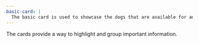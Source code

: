 ```yaml
---
basic-card: |
  The basic card is used to showcase the dogs that are available for adoption. It includes a button but never links itself.
---
```


The cards provide a way to highlight and group important information.
